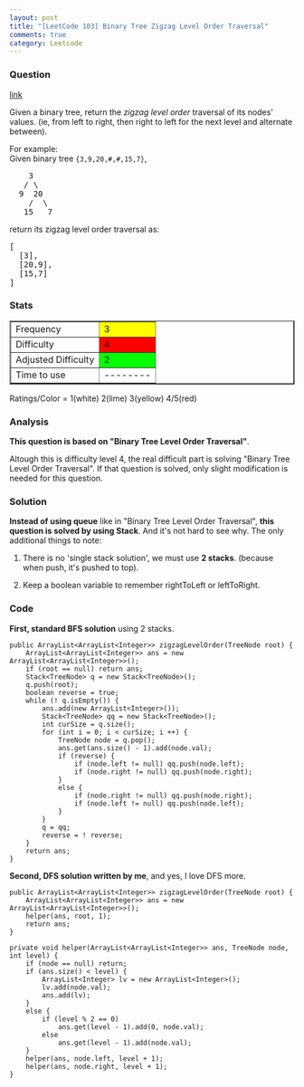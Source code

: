 ```yaml
---
layout: post
title: "[LeetCode 103] Binary Tree Zigzag Level Order Traversal"
comments: true
category: Leetcode
---
```


### Question

[link](https://oj.leetcode.com/problems/binary-tree-zigzag-level-order-traversal/)

<div class="question-content">
            <p></p><p>Given a binary tree, return the <i>zigzag level order</i> traversal of its nodes' values. (ie, from left to right, then right to left for the next level and alternate between).</p>

<p>
For example:<br>
Given binary tree <code>{3,9,20,#,#,15,7}</code>,<br>
</p><pre>    3
   / \
  9  20
    /  \
   15   7
</pre>
<p></p>
<p>
return its zigzag level order traversal as:<br>
</p><pre>[
  [3],
  [20,9],
  [15,7]
]
</pre>
<p></p>
          </div>

### Stats

<table border="2">
	<tr>
		<td>Frequency</td>
		<td bgcolor="yellow">3</td>
	</tr>
	<tr>
		<td>Difficulty</td>
		<td bgcolor="red">4</td>
	</tr>
	<tr>
		<td>Adjusted Difficulty</td>
		<td bgcolor="lime">2</td>
	</tr>
	<tr>
		<td>Time to use</td>
		<td bgcolor="white">--------</td>
	</tr>
</table>

Ratings/Color = 1(white) 2(lime) 3(yellow) 4/5(red)

### Analysis

**This question is based on "Binary Tree Level Order Traversal"**.

Altough this is difficulty level 4, the real difficult part is solving "Binary Tree Level Order Traversal". If that question is solved, only slight modification is needed for this question.

### Solution

**Instead of using queue** like in "Binary Tree Level Order Traversal", **this question is solved by using Stack**. And it's not hard to see why. The only additional things to note:

1. There is no 'single stack solution', we must use **2 stacks**. (because when push, it's pushed to top).

2. Keep a boolean variable to remember rightToLeft or leftToRight.

### Code

**First, standard BFS solution** using 2 stacks.

    public ArrayList<ArrayList<Integer>> zigzagLevelOrder(TreeNode root) {
        ArrayList<ArrayList<Integer>> ans = new ArrayList<ArrayList<Integer>>();
        if (root == null) return ans;
        Stack<TreeNode> q = new Stack<TreeNode>();
        q.push(root);
        boolean reverse = true;
        while (! q.isEmpty()) {
            ans.add(new ArrayList<Integer>());
            Stack<TreeNode> qq = new Stack<TreeNode>();
            int curSize = q.size();
            for (int i = 0; i < curSize; i ++) {
                TreeNode node = q.pop();
                ans.get(ans.size() - 1).add(node.val);
                if (reverse) {
                    if (node.left != null) qq.push(node.left);
                    if (node.right != null) qq.push(node.right);
                }
                else {
                    if (node.right != null) qq.push(node.right);
                    if (node.left != null) qq.push(node.left);
                }
            }
            q = qq;
            reverse = ! reverse;
        }
        return ans;
    }

**Second, DFS solution written by me**, and yes, I love DFS more.

    public ArrayList<ArrayList<Integer>> zigzagLevelOrder(TreeNode root) {
        ArrayList<ArrayList<Integer>> ans = new ArrayList<ArrayList<Integer>>();
        helper(ans, root, 1);
        return ans;
    }

    private void helper(ArrayList<ArrayList<Integer>> ans, TreeNode node, int level) {
        if (node == null) return;
        if (ans.size() < level) {
            ArrayList<Integer> lv = new ArrayList<Integer>();
            lv.add(node.val);
            ans.add(lv);
        }
        else {
            if (level % 2 == 0)
                ans.get(level - 1).add(0, node.val);
            else
                ans.get(level - 1).add(node.val);
        }
        helper(ans, node.left, level + 1);
        helper(ans, node.right, level + 1);
    }
